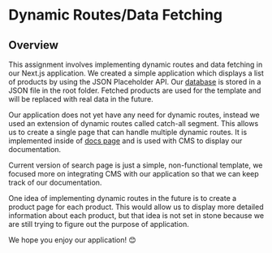 # Dynamic Routes/Data Fetching

## Overview

This assignment involves implementing dynamic routes and data fetching in our Next.js application. We created a simple application which displays a list of products by using the JSON Placeholder API. Our [database](../../db.json) is stored in a JSON file in the root folder. Fetched products are used for the template and will be replaced with real data in the future.

Our application does not yet have any need for dynamic routes, instead we used an extension of dynamic routes called catch-all segment. This allows us to create a single page that can handle multiple dynamic routes. It is implemented inside of [docs page](../../hci-course/src/app/(navbar)/docs) and is used with CMS to display our documentation.

Current version of search page is just a simple, non-functional template, we focused more on integrating CMS with our application so that we can keep track of our documentation.

One idea of implementing dynamic routes in the future is to create a product page for each product. This would allow us to display more detailed information about each product, but that idea is not set in stone because we are still trying to figure out the purpose of application.

We hope you enjoy our application! 😊
